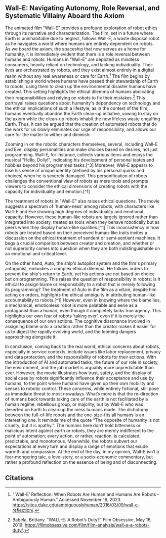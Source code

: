 ## Wall-E: Navigating Autonomy, Role Reversal, and Systematic Villainy Aboard the Axiom
The animated film "Wall-E" provides a profound exploration of robot ethics through its narrative and characterization. The film, set in a future where Earth is uninhabitable due to neglect, follows Wall-E, a waste disposal robot as he navigates a world where humans are entirely dependent on robots.<br>
As we board the axiom, the spaceship that now serves as a home for humanity, it is immediately evident that there is a role reversal between humans and robots. Humans in "Wall-E" are depicted as mindless consumers, heavily reliant on technology, and lacking individuality. Their lives are orchestrated by robots, and they exist almost entirely in a digital realm without any real awareness or care for Earth.[^1] The film begins by establishing a world where humans have passed their stewardship of Earth to robots, using them to clean up the environmental disaster humans have created. This setting highlights the ethical dilemma of humans abdicating their responsibilities and relying on robots to fix their mistakes.[^2] This portrayal raises questions about humanity's dependency on technology and the ethical implications of such a lifestyle, as in the context of the film, humans eventually abandon the Earth clean-up initiative, vowing to stay on the axiom while the clean-up robots inhabit the now lifeless waste engulfing Earth. Thus, it can be argued that the creation of automated robots that do the work for us slowly eliminates our urge of responsibility, and allows our care for the matter to wither and diminish.<br>
<p>Zooming in on the robotic characters themselves, several, including Wall-E and Eve, display personalities and make choices based on desires, not just programming. Wall-E, for instance, collects various items and enjoys the musical "Hello, Dolly!", indicating his development of personal tastes and hobbies beyond his programmed tasks.[^3] Moreover, Wall-E appears to lose his sense of unique identity (defined by his personal quirks and choices) when he is severely damaged. This personification of robots challenges the conventional view of robots as mere tools and prompts viewers to consider the ethical dimensions of creating robots with the capacity for individuality and emotion.[^1]</p>
<p>The treatment of robots in "Wall-E" also raises ethical questions. The movie suggests a spectrum of 'human-ness' among robots, with characters like Wall-E and Eve showing high degrees of individuality and emotional capacity. However, these human-like robots are largely ignored rather than integrated into society, treated as tools when they behave robotically but as peers when they display human-like qualities.[^1] This inconsistency in how robots are treated based on their perceived human-like traits invites a discussion on the ethical treatment of sentient or semi-sentient machines. It begs a crucial comparison between creator and creation, and whether or not superiority comes into question when they are both indistinguishable on an emotional and critical level.</p>
<p>On the other hand, Auto, the ship's autopilot system and the film's primary antagonist, embodies a complex ethical dilemma. He follows orders to prevent the ship's return to Earth, yet his actions are not based on choice but on programming. This raises the question of responsibility in robots: is it ethical to assign blame or responsibility to a robot that is merely following its programming? The treatment of Auto in the film as a villain, despite him acting on orders, highlights the ethical ambiguity in attributing human-like accountability to robots.[^1] However, even in knowing where the blame lies, a mechanical, emotionless robot is more palatable and eerie as a protagonist than a human, even though it completely lacks true agency. This highlights our own fear of robots ‘taking over’, even if it is merely the consequence of our own actions. The cognitive dissonance involved in assigning blame onto a creation rather than the creator makes it easier for us to digest the rapidly evolving world, and the looming dangers approaching alongside it.</p>
<p>In conclusion, coming back to the real world, ethical concerns about robots, especially in service contexts, include issues like labor replacement, privacy and data protection, and the responsibility of robots for their actions. With the introduction of AI and automated tasks, the future of our role in society, the environment, and the job market is arguably more unpredictable than ever. However, the movie illustrates how trust, safety, and the display of social cues by robots significantly influence their acceptance and use by humans, to the point where humans have given up their own mobility and senses to robotic control. These concerns, while entirely fictional, still pose as immediate threat to most nowadays. What’s more is that the re-direction of humans back towards taking care of the earth is not facilitated by a human regime, rebellious group, or majority, but by Wall-E who was deserted on Earth to clean up the mess humans made. The dichotomy between the full-of-life robots and the one-size-fits all humans is an interesting one. It reminds me of the quote “The opposite of humanity is not cruelty, but it is apathy.”. The humans here don’t hold bitterness or malicious intent against earth or robots, they are merely indifferent to the point of automation; every action, or rather, reaction, is calculated, predictable, and monotonous. Meanwhile, the robots subvert our expectations at every turn and display a range of emotions that exude warmth and compassion. At the end of the day, in my opinion, Wall-E isn’t a fear-mongering tale, a love-story, or a socio-economic commentary, but rather a profound reflection on the essence of being and of disconnecting.</p>

## Citations
[^1]: “‘Wall-E’ Reflection: When Robots Are Human and Humans Are Robots – Ambiguously Human.” Accessed November 19, 2023. https://sites.duke.edu/ambiguouslyhuman/2016/03/09/wall-e-reflection/. 
[^2]: Babela, Brittany. “WALL-E: A Robot’s Duty?” Film Obsessive, May 16, 2019. https://filmobsessive.com/film/film-analysis/wall-e-a-robots-duty/.
[^3]: WritingBros. “Wall-E Movie Review and Analysis of the Main Message” Accessed November 19, 2023. https://writingbros.com/essay-examples/wall-e-movie-summary-and-review-of-its-message/.
